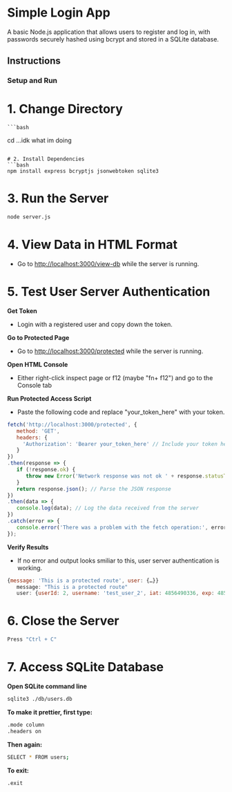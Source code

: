 # Simple Login App

A basic Node.js application that allows users to register and log in, with passwords securely hashed using bcrypt and stored in a SQLite database.

## Instructions

### Setup and Run

# 1. Change Directory
    ```bash
   cd ...idk what im doing
   ```  

# 2. Install Dependencies
   ```bash
   npm install express bcryptjs jsonwebtoken sqlite3
   ```

# 3. Run the Server
   ```bash
   node server.js
   ```

# 4. View Data in HTML Format
   - Go to [http://localhost:3000/view-db](http://localhost:3000/view-db) while the server is running.

# 5. Test User Server Authentication

   **Get Token**
   - Login with a registered user and copy down the token.

   **Go to Protected Page**
   - Go to [http://localhost:3000/protected](http://localhost:3000/protected) while the server is running.

   **Open HTML Console**
   - Either right-click inspect page or f12 (maybe "fn+ f12") and go to the Console tab

   **Run Protected Access Script**
   - Paste the following code and replace "your_token_here" with your token.
   ```javascript
   fetch('http://localhost:3000/protected', {
      method: 'GET',
      headers: {
        'Authorization': 'Bearer your_token_here' // Include your token here
      }
   })
   .then(response => {
      if (!response.ok) {
         throw new Error('Network response was not ok ' + response.statusText);
      }
      return response.json(); // Parse the JSON response
   })
   .then(data => {
      console.log(data); // Log the data received from the server
   })
   .catch(error => {
      console.error('There was a problem with the fetch operation:', error);
   });
   ```

   **Verify Results**
   - If no error and output looks smiliar to this, user server authentication is working.
   ```javascript 
   {message: 'This is a protected route', user: {…}}
      message: "This is a protected route"
      user: {userId: 2, username: 'test_user_2', iat: 4856490336, exp: 4856 ...
   ```

# 6. Close the Server
   ```bash
   Press "Ctrl + C"
   ```

# 7. Access SQLite Database
   
   **Open SQLite command line**
   ```bash
   sqlite3 ./db/users.db
   ```

   **To make it prettier, first type:**
   ```bash
   .mode column
   .headers on
   ```

   **Then again:**
   ```bash
   SELECT * FROM users;
   ```

   **To exit:**
   ```bash
   .exit
   ```